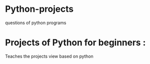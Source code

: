 # Python-projects
questions of python programs 

# Projects of Python for beginners :
Teaches the projects view based on python
